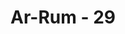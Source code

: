 ---
title: "Ar-Rum - 29"
no: 29
arabic_no: ٢٩
ayah: بَلِ اتَّبَعَ الَّذِيْنَ ظَلَمُوْٓا اَهْوَاۤءَهُمْ بِغَيْرِ عِلْمٍۗ فَمَنْ يَّهْدِيْ مَنْ اَضَلَّ اللّٰهُ ۗوَمَا لَهُمْ مِّنْ نّٰصِرِيْنَ
translation: "Tetapi orang-orang yang zalim, mengikuti keinginannya tanpa ilmu pengetahuan; maka siapakah yang dapat memberi petunjuk kepada orang yang telah disesatkan Allah. Dan tidak ada seorang penolong pun bagi mereka. "
tafsir: "Dalam ayat ini, Allah menerangkan bahwa kaum musyrik itu menyembah sesuatu selain Allah karena kebodohan dan kejahilan mereka sendiri. Mereka tidak mau memperhatikan keterangan yang jelas di hadapan mereka.\n\nAyat ini merupakan perumpamaan bagi kaum musyrik yang tidak dapat mengambil manfaat dari ayat-ayat Allah yang terperinci, dan memetik hikmahnya. Bahkan mereka tetap berada pada kesesatan dan kemusyrikan. Akal pikiran mereka dikuasai dan dikendalikan oleh hawa nafsu. Orang yang demikian itu selamanya tidak akan dapat dikendalikan kecuali oleh hawa nafsunya. Dia tidak akan menjawab sesuatu kecuali yang sesuai dengan panggilan setannya. \n\nPernyataan tentang suatu perbuatan tanpa ilmu pengetahuan dalam ayat ini merupakan suatu isyarat bahwa hawa nafsu yang menguasai kaum musyrik ialah hawa nafsu yang buta dan tidak dapat ditembus oleh cahaya kebenaran. \n\nKadang-kadang manusia itu mengikuti hawa nafsunya. Kemudian apabila diberi peringatan dan petunjuk, dia akan bangkit dan mengikuti petunjuk itu. Begitulah keadaan kaum musyrik yang hidup di zaman kemusyrikan jahiliah. Mereka menyerah kepada hawa nafsu mereka. Namun tatkala Islam datang dan cahaya kebenaran menyinari mereka, mereka terbangun dari tidurnya. Mereka dapat melihat sesudah buta itu, dan mendapat petunjuk sesudah sesat.\n\nAyat ini lalu diakhiri dengan keterangan bahwa mereka yang telah disesatkan oleh Allah tidak akan dapat petunjuk selama-lamanya. Keterangan ini merupakan suatu isyarat kepada kaum musyrik yang keras kepala dalam kesyirikan bahwa mereka tetap berada dalam kesesatan. Mereka tidak akan beranjak setapak pun dari kesesatan itu, sebab Allah membiarkan mereka dalam keadaan seperti itu. Allah berfirman:\n\nBarang siapa dibiarkan sesat oleh Allah, maka tidak ada yang mampu memberi petunjuk. Allah membiarkannya terombang-ambing dalam kesesatan. (al-A'raf/7: 186) \n\nKaum musyrik itu tidak akan menerima petunjuk, sehingga mereka hidup dalam kesesatan dan mati dalam kesesatan. Apabila datang janji Allah, mereka berdiri untuk dihisab dan ditanya. Mereka tidak akan mendapat balasan selain neraka. Tidak ada seorang penolong pun bagi mereka."
---